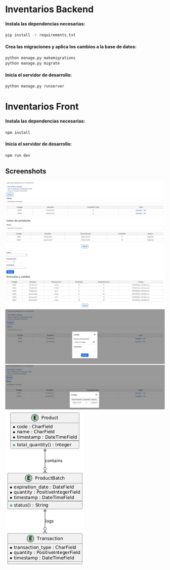 # Inventarios Backend
#### Instala las dependencias necesarias:
```bash
pip install -r requirements.txt
```

#### Crea las migraciones y aplica los cambios a la base de datos:
```bash
python manage.py makemigrations
python manage.py migrate
```

#### Inicia el servidor de desarrollo:
```bash
python manage.py runserver
```
# Inventarios Front
#### Instala las dependencias necesarias:

```bash
npm install
```
#### Inicia el servidor de desarrollo:

```bash
npm run dev
```


## Screenshots
![App Screenshot](https://github.com/julifmontoya/technical-test/blob/master/picts/1.JPG)
![App Screenshot](https://github.com/julifmontoya/technical-test/blob/master/picts/2.JPG)
![App Screenshot](https://github.com/julifmontoya/technical-test/blob/master/picts/3.JPG)
![App Screenshot](https://github.com/julifmontoya/technical-test/blob/master/picts/4.JPG)
![App Screenshot](https://github.com/julifmontoya/technical-test/blob/master/picts/5.JPG)
![App Screenshot](https://github.com/julifmontoya/technical-test/blob/master/picts/db.png)




